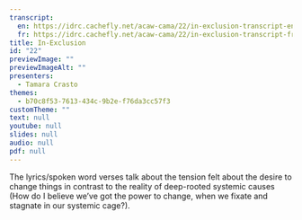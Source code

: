 ```yaml
---
transcript:
  en: https://idrc.cachefly.net/acaw-cama/22/in-exclusion-transcript-en.docx
  fr: https://idrc.cachefly.net/acaw-cama/22/in-exclusion-transcript-fr.docx
title: In-Exclusion
id: "22"
previewImage: ""
previewImageAlt: ""
presenters:
  - Tamara Crasto
themes:
  - b70c8f53-7613-434c-9b2e-f76da3cc57f3
customTheme: ""
text: null
youtube: null
slides: null
audio: null
pdf: null
---
```

The lyrics/spoken word verses talk about the tension felt about the desire to change things in contrast to the reality of deep-rooted systemic causes (How do I believe we’ve got the power to change, when we fixate and stagnate in our systemic cage?).
